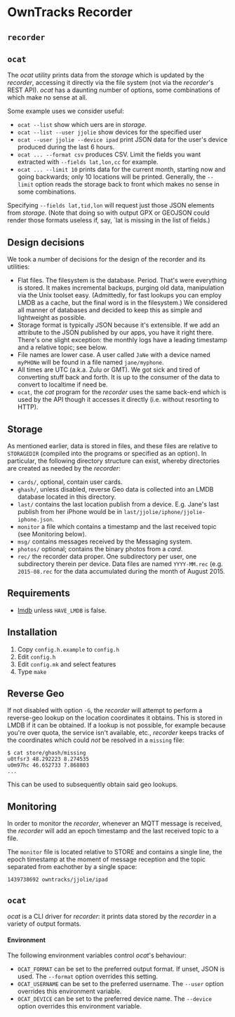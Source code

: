 # OwnTracks Recorder

## `recorder`

## `ocat`

The _ocat_ utility prints data from the _storage_ which is updated by the _recorder_, accessing it directly via the file system (not via the _recorder_'s REST API). _ocat_ has a daunting number of options, some combinations of which make no sense at all.

Some example uses we consider useful:

* `ocat --list`
   show which uers are in _storage_.
* `ocat --list --user jjolie`
   show devices for the specified user
* `ocat --user jjolie --device ipad`
   print JSON data for the user's device produced during the last 6 hours.
* `ocat ... --format csv`
   produces CSV. Limit the fields you want extracted with `--fields lat,lon,cc` for example.
* `ocat ... --limit 10`
   prints data  for the current month, starting now and going backwards; only 10 locations will be printed. Generally, the `--limit` option reads the storage back to front which makes no sense in some combinations.

Specifying `--fields lat,tid,lon` will request just those JSON elements from _storage_. (Note that doing so with output GPX or GEOJSON could render those formats useless if, say, `lat	 is missing in the list of fields.)


## Design decisions

We took a number of decisions for the design of the recorder and its utilities:

* Flat files. The filesystem is the database. Period. That's were everything is stored. It makes incremental backups, purging old data, manipulation via the Unix toolset easy. (Admittedly, for fast lookups you can employ LMDB as a cache, but the final word is in the filesystem.) We considered all manner of databases and decided to keep this as simple and lightweight as possible.
* Storage format is typically JSON because it's extensible. If we add an attribute to the JSON published by our apps, you have it right there. There's one slight exception: the monthly logs have a leading timestamp and a relative topic; see below.
* File names are lower case. A user called `JaNe` with a device named `myPHONe` will be found in a file named `jane/myphone`.
* All times are UTC (a.k.a. Zulu or GMT). We got sick and tired of converting stuff back and forth. It is up to the consumer of the data to convert to localtime if need be.
* `ocat`, the _cat_ program for the _recorder_ uses the same back-end which is used by the API though it accesses it directly (i.e. without resorting to HTTP).

## Storage

As mentioned earlier, data is stored in files, and these files are relative to `STORAGEDIR` (compiled into the programs or specified as an option). In particular, the following directory structure can exist, whereby directories are created as needed by the _recorder_:

* `cards/`, optional, contain user cards.
* `ghash/`, unless disabled, reverse Geo data is collected into an LMDB database located in this directory.
* `last/` contains the last location publish from a device. E.g. Jane's last publish from her iPhone would be in `last/jjolie/iphone/jjolie-iphone.json`.
* `monitor` a file which contains a timestamp and the last received topic (see Monitoring below).
* `msg/` contains messages received by the Messaging system.
* `photos/` optional; contains the binary photos from a _card_.
* `rec/` the recorder data proper. One subdirectory per user, one subdirectory therein per device. Data files are named `YYYY-MM.rec` (e.g. `2015-08.rec` for the data accumulated during the month of August 2015.




## Requirements

* [lmdb](http://symas.com/mdb) unless `HAVE_LMDB` is false.

## Installation

1. Copy `config.h.example` to `config.h`
1. Edit `config.h`
2. Edit `config.mk` and select features
2. Type `make`

## Reverse Geo

If not disabled with option `-G`, the _recorder_ will attempt to perform a reverse-geo lookup on the location coordinates it obtains. This is stored in LMDB if it can be obtained. If a lookup is not possible, for example because you're over quota, the service isn't available, etc., _recorder_ keeps tracks of the coordinates which could *not* be resolved in a `missing` file:

```
$ cat store/ghash/missing
u0tfsr3 48.292223 8.274535
u0m97hc 46.652733 7.868803
...
```

This can be used to subsequently obtain said geo lookups.


## Monitoring

In order to monitor the _recorder_, whenever an MQTT message is received, the _recorder_ will add an epoch timestamp and the last received topic to a file. 

The `monitor` file is located relative to STORE and contains a single line, the epoch timestamp at the moment of message reception and the topic separated from eachother by a single space:

```
1439738692 owntracks/jjolie/ipad
```

## `ocat`

_ocat_ is a CLI driver for _recorder_: it prints data stored by the _recorder_ in a variety of output formats.

#### Environment

The following environment variables control _ocat_'s behaviour:

* `OCAT_FORMAT` can be set to the preferred output format. If unset, JSON is used. The `--format` option overrides this setting.
* `OCAT_USERNAME` can be set to the preferred username. The `--user` option overrides this environment variable.
* `OCAT_DEVICE` can be set to the preferred device name. The `--device` option overrides this environment variable.
